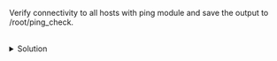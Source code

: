 Verify connectivity to all hosts with ping module and save the output to /root/ping_check.


<br>
<details>
<summary>Solution</summary>

Check ansible-doc help
```plain
ansible servers -i /root/hosts -m ping
```{{exec}}

Check ansible-doc help
```plain
ansible servers -i /root/hosts -m ping > /root/ping_check
```{{exec}}

</details>
